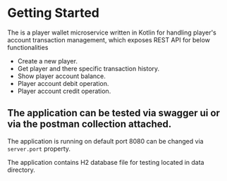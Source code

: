 # Getting Started

The is a player wallet microservice written in Kotlin for handling player's account transaction management, which exposes REST API for below functionalities

* Create a new player.
* Get player and there specific transaction history.
* Show player account balance.
* Player account debit operation.
* Player account credit operation.

## The application can be tested via swagger ui or via the postman collection attached.

The application is running on default port 8080 can be changed via `server.port` property.

The application contains H2 database file for testing located in data directory.

